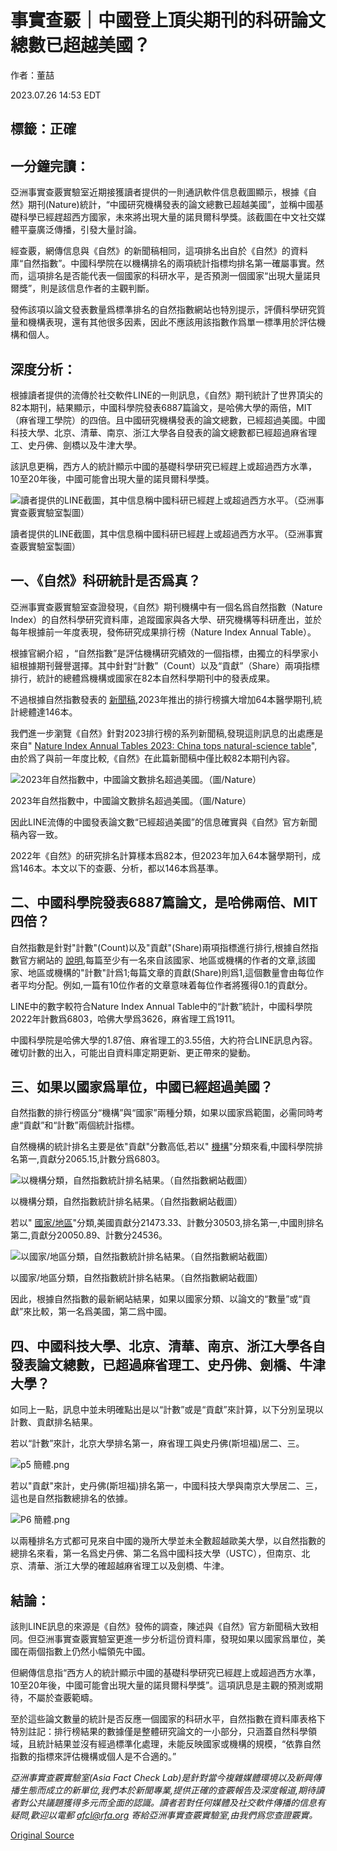 # 事實查覈｜中國登上頂尖期刊的科研論文總數已超越美國？

作者：董喆

2023.07.26 14:53 EDT

## 標籤：正確

## 一分鐘完讀：

亞洲事實查覈實驗室近期接獲讀者提供的一則通訊軟件信息截圖顯示，根據《自然》期刊(Nature)統計，“中國研究機構發表的論文總數已超越美國”，並稱中國基礎科學已經趕超西方國家，未來將出現大量的諾貝爾科學獎。該截圖在中文社交媒體平臺廣泛傳播，引發大量討論。

經查覈，網傳信息與《自然》的新聞稿相同，這項排名出自於《自然》的資料庫“自然指數”。中國科學院在以機構排名的兩項統計指標均排名第一確屬事實。然而，這項排名是否能代表一個國家的科研水平，是否預測一個國家“出現大量諾貝爾獎”，則是該信息作者的主觀判斷。

發佈該項以論文發表數量爲標準排名的自然指數網站也特別提示，評價科學研究質量和機構表現，還有其他很多因素，因此不應該用該指數作爲單一標準用於評估機構和個人。

## 深度分析：

根據讀者提供的流傳於社交軟件LINE的一則訊息，《自然》期刊統計了世界頂尖的82本期刊，結果顯示，中國科學院發表6887篇論文，是哈佛大學的兩倍，MIT（麻省理工學院）的四倍。且中國研究機構發表的論文總數，已經超過美國。中國科技大學、北京、清華、南京、浙江大學各自發表的論文總數都已經超過麻省理工、史丹佛、劍橋以及牛津大學。

該訊息更稱，西方人的統計顯示中國的基礎科學研究已經趕上或超過西方水準，10至20年後，中國可能會出現大量的諾貝爾科學獎。

![讀者提供的LINE截圖，其中信息稱中國科研已經趕上或超過西方水平。（亞洲事實查覈實驗室製圖）](images/YKSM7TGCO23XZ5EBND2XVECZ4Y.png)

讀者提供的LINE截圖，其中信息稱中國科研已經趕上或超過西方水平。（亞洲事實查覈實驗室製圖）

## 一、《自然》科研統計是否爲真？

亞洲事實查覈實驗室查證發現，《自然》期刊機構中有一個名爲自然指數（Nature Index）的自然科學研究資料庫，追蹤國家與各大學、研究機構等科研產出，並於每年根據前一年度表現，發佈研究成果排行榜（Nature Index Annual Table）。

根據官網介紹 ，“自然指數”是評估機構研究績效的一個指標，由獨立的科學家小組根據期刊聲譽選擇。其中針對“計數”（Count）以及“貢獻”（Share）兩項指標排行，統計的總體爲機構或國家在82本自然科學期刊中的發表成果。

不過根據自然指數發表的 [新聞稿](https://www.nature.com/nature-index/news/health-sciences-added-to-nature-index),2023年推出的排行榜擴大增加64本醫學期刊,統計總體達146本。

我們進一步瀏覽《自然》針對2023排行榜的系列新聞稿,發現這則訊息的出處應是來自" [Nature Index Annual Tables 2023: China tops natural-science table](https://www.nature.com/articles/d41586-023-01868-3)",由於爲了與前一年度比較,《自然》在此篇新聞稿中僅比較82本期刊內容。

![2023年自然指數中，中國論文數排名超過美國。（圖/Nature）](images/7RRWPDZRV5KNWMDP42L3XQ75F4.jpg)

2023年自然指數中，中國論文數排名超過美國。（圖/Nature）

因此LINE流傳的中國發表論文數“已經超過美國”的信息確實與《自然》官方新聞稿內容一致。

2022年《自然》的研究排名計算樣本爲82本，但2023年加入64本醫學期刊，成爲146本。本文以下的查覈、分析，都以146本爲基準。

## 二、中國科學院發表6887篇論文，是哈佛兩倍、MIT四倍？

自然指數是針對"計數"(Count)以及"貢獻"(Share)兩項指標進行排行,根據自然指數官方網站的 [說明](https://www.nature.com/nature-index/using-the-index),每篇至少有一名來自該國家、地區或機構的作者的文章,該國家、地區或機構的"計數"計爲1;每篇文章的貢獻(Share)則爲1,這個數量會由每位作者平均分配。例如,一篇有10位作者的文章意味着每位作者將獲得0.1的貢獻分。

LINE中的數字較符合Nature Index Annual Table中的“計數”統計，中國科學院2022年計數爲6803，哈佛大學爲3626，麻省理工爲1911。

中國科學院是哈佛大學的1.87倍、麻省理工的3.55倍，大約符合LINE訊息內容。確切計數的出入，可能出自資料庫定期更新、更正帶來的變動。

## 三、如果以國家爲單位，中國已經超過美國？

自然指數的排行榜區分“機構”與“國家”兩種分類，如果以國家爲範圍，必需同時考慮“貢獻”和“計數”兩個統計指標。

自然機構的統計排名主要是依"貢獻"分數高低,若以" [機構](https://www.nature.com/nature-index/annual-tables/2023/institution/all/all/global)"分類來看,中國科學院排名第一,貢獻分2065.15,計數分爲6803。

![以機構分類，自然指數統計排名結果。（自然指數網站截圖）](images/CLURYLFB6W5VDBTCBVEH5TCL6Q.png)

以機構分類，自然指數統計排名結果。（自然指數網站截圖）

若以" [國家/地區](https://www.nature.com/nature-index/annual-tables/2023/country/all/all)"分類,美國貢獻分21473.33、計數分30503,排名第一,中國則排名第二,貢獻分20050.89、計數分24536。

![以國家/地區分類，自然指數統計排名結果。（自然指數網站截圖）](images/4NM3BXKVH63UIOPZG3IETUVVX4.png)

以國家/地區分類，自然指數統計排名結果。（自然指數網站截圖）

因此，根據自然指數的最新網站結果，如果以國家分類、以論文的“數量”或“貢獻”來比較，第一名爲美國，第二爲中國。

## 四、中國科技大學、北京、清華、南京、浙江大學各自發表論文總數，已超過麻省理工、史丹佛、劍橋、牛津大學？

如同上一點，訊息中並未明確點出是以“計數”或是“貢獻”來計算，以下分別呈現以計數、貢獻排名結果。

若以“計數”來計，北京大學排名第一，麻省理工與史丹佛(斯坦福)居二、三。

![p5 簡體.png](images/BP7VARLWHYPUL6PNIBRCF47AOM.png)

若以"貢獻"來計，史丹佛(斯坦福)排名第一，中國科技大學與南京大學居二、三，這也是自然指數總排名的依據。

![P6 簡體.png](images/LT65HXD7GWYHBXY5BA4GYLAUTU.png)

以兩種排名方式都可見來自中國的幾所大學並未全數超越歐美大學，以自然指數的總排名來看，第一名爲史丹佛、第二名爲中國科技大學（USTC），但南京、北京、清華、浙江大學的確超越麻省理工以及劍橋、牛津。

## 結論：

該則LINE訊息的來源是《自然》發佈的調查，陳述與《自然》官方新聞稿大致相同。但亞洲事實查覈實驗室更進一步分析這份資料庫，發現如果以國家爲單位，美國在兩個指數上仍然小幅領先中國。

但網傳信息指“西方人的統計顯示中國的基礎科學研究已經趕上或超過西方水準，10至20年後，中國可能會出現大量的諾貝爾科學獎”。這項訊息是主觀的預測或期待，不屬於查覈範疇。

至於這些論文數量的統計是否反應一個國家的科研水平，自然指數在資料庫表格下特別註記：排行榜結果的數據僅是整體研究論文的一小部分，只涵蓋自然科學領域，且統計結果並沒有經過標準化處理，未能反映國家或機構的規模，“依靠自然指數的指標來評估機構或個人是不合適的。”

*亞洲事實查覈實驗室(Asia Fact Check Lab)是針對當今複雜媒體環境以及新興傳播生態而成立的新單位,我們本於新聞專業,提供正確的查覈報告及深度報道,期待讀者對公共議題獲得多元而全面的認識。讀者若對任何媒體及社交軟件傳播的信息有疑問,歡迎以電郵*  [*afcl@rfa.org*](mailto:afcl@rfa.org)  *寄給亞洲事實查覈實驗室,由我們爲您查證覈實。*



[Original Source](https://www.rfa.org/mandarin/shishi-hecha/hc-07262023143808.html)